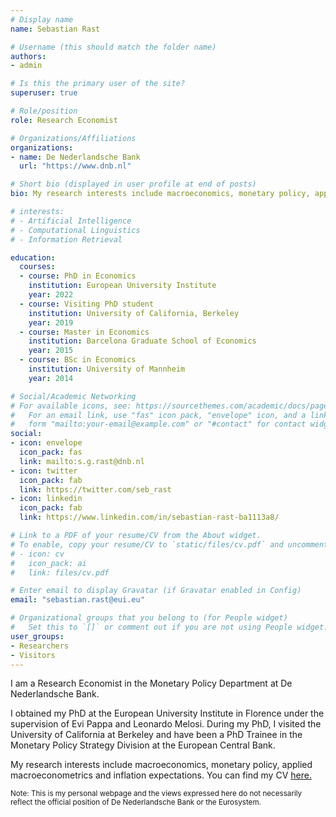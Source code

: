 ```yaml
---
# Display name
name: Sebastian Rast

# Username (this should match the folder name)
authors:
- admin

# Is this the primary user of the site?
superuser: true

# Role/position
role: Research Economist

# Organizations/Affiliations
organizations:
- name: De Nederlandsche Bank
  url: "https://www.dnb.nl"

# Short bio (displayed in user profile at end of posts)
bio: My research interests include macroeconomics, monetary policy, applied macroeconometrics and inflation expectations.

# interests:
# - Artificial Intelligence
# - Computational Linguistics
# - Information Retrieval

education:
  courses:
  - course: PhD in Economics
    institution: European University Institute
    year: 2022
  - course: Visiting PhD student
    institution: University of California, Berkeley
    year: 2019
  - course: Master in Economics
    institution: Barcelona Graduate School of Economics
    year: 2015
  - course: BSc in Economics
    institution: University of Mannheim
    year: 2014

# Social/Academic Networking
# For available icons, see: https://sourcethemes.com/academic/docs/page-builder/#icons
#   For an email link, use "fas" icon pack, "envelope" icon, and a link in the
#   form "mailto:your-email@example.com" or "#contact" for contact widget.
social:
- icon: envelope
  icon_pack: fas
  link: mailto:s.g.rast@dnb.nl
- icon: twitter
  icon_pack: fab
  link: https://twitter.com/seb_rast
- icon: linkedin
  icon_pack: fab
  link: https://www.linkedin.com/in/sebastian-rast-ba1113a8/

# Link to a PDF of your resume/CV from the About widget.
# To enable, copy your resume/CV to `static/files/cv.pdf` and uncomment the lines below.
# - icon: cv
#   icon_pack: ai
#   link: files/cv.pdf

# Enter email to display Gravatar (if Gravatar enabled in Config)
email: "sebastian.rast@eui.eu"

# Organizational groups that you belong to (for People widget)
#   Set this to `[]` or comment out if you are not using People widget.
user_groups:
- Researchers
- Visitors
---
```


I am a Research Economist in the Monetary Policy Department at De Nederlandsche Bank.  

I obtained my PhD at the European University Institute in Florence under the supervision of Evi Pappa and Leonardo Melosi. During my PhD, I visited the University of California at Berkeley and have been a PhD Trainee in the Monetary Policy Strategy Division at the European Central Bank.

My research interests include macroeconomics, monetary policy, applied macroeconometrics and inflation expectations. You can find my CV [here.](files/CV.pdf)

<sub> Note: This is my personal webpage and the views expressed here do not necessarily reflect the official position of De Nederlandsche Bank or the Eurosystem. <sub>
